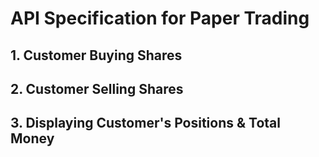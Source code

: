 # API Specification for Paper Trading

## 1. Customer Buying Shares

## 2. Customer Selling Shares

## 3. Displaying Customer's Positions & Total Money
